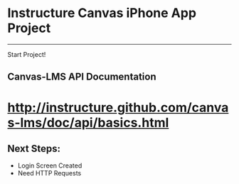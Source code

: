 # Instructure Canvas iPhone App Project
***

Start Project!

## Canvas-LMS API Documentation 
http://instructure.github.com/canvas-lms/doc/api/basics.html
===

## Next Steps:

* Login Screen Created
* Need HTTP Requests


